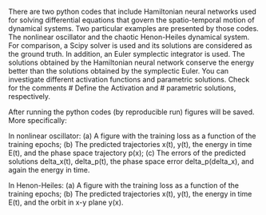 There are two python codes that include Hamiltonian neural networks used for solving differential equations that govern the spatio-temporal motion of dynamical systems. Two particular examples are presented by those codes. The nonlinear oscillator and the chaotic Henon-Heiles dynamical system. For comparison, a Scipy solver is used and its solutions are considered as the ground truth. In addition, an Euler symplectic integrator is used. The solutions obtained by the Hamiltonian neural network conserve the energy better than the solutions obtained by the symplectic Euler. 
You can investigate different activation functions and parametric solutions. Check for the comments # Define the Activation and # parametric solutions, respectively.

 After running the python codes (by reproducible run) figures will be saved. More specifically:

In nonlinear oscillator: (a) A figure with the training loss as a function of the training epochs; (b) The predicted trajectories x(t), y(t), the energy in time E(t), and the phase space trajectory p(x); (c) The errors of the predicted solutions delta_x(t), delta_p(t), the phase space error delta_p(delta_x), and again the energy in time.

In Henon-Heiles:  (a) A figure with the training loss as a function of the training epochs; (b) The  predicted trajectories x(t), y(t), the energy in time E(t),  and the orbit in x-y plane y(x).
